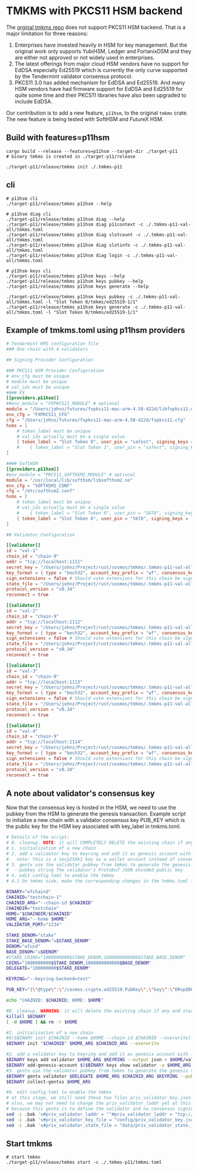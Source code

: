 # TMKMS with PKCS11 HSM backend
The [orginal tmkms repo](https://github.com/iqlusioninc/tmkms) does not support PKCS11 HSM backend.
That is a major limitation for three reasons:
1. Enterprises have invested heavily in HSM for key management. But the original work only supports YubiHSM, Ledger and FortanixDSM and they are either not approved or not widely used in enterprises.
2. The latest offerings from major cloud HSM vendors have no support for EdDSA especially Ed25519 which is currently the only curve supported by the Tendermint validator consensus protocol. 
3. PKCS11 3.0 has added mechanism for EdDSA and Ed25519. And many HSM vendors have had firmware support for EdDSA and Ed25519 for quite some time and their PKCS11 libraries have also been upgraded to include EdDSA.
 
Our contribution is to add a new feature, `p11hsm`, to the original `tmkms` crate. The new feature is being tested with SoftHSM and FutureX HSM.

## Build with features=p11hsm
```shell
cargo build --release --features=p11hsm --target-dir ./target-p11
# binary tmkms is created in ./target-p11/release

./target-p11/release/tmkms init ./.tmkms-p11

```

## cli
```shell
# p11hsm cli
./target-p11/release/tmkms p11hsm --help

# p11hsm diag cli
./target-p11/release/tmkms p11hsm diag --help
./target-p11/release/tmkms p11hsm diag p11context -c ./.tmkms-p11-val-all/tmkms.toml
./target-p11/release/tmkms p11hsm diag slotcount -c ./.tmkms-p11-val-all/tmkms.toml
./target-p11/release/tmkms p11hsm diag slotinfo -c ./.tmkms-p11-val-all/tmkms.toml
./target-p11/release/tmkms p11hsm diag login -c ./.tmkms-p11-val-all/tmkms.toml

# p11hsm keys cli
./target-p11/release/tmkms p11hsm keys --help
./target-p11/release/tmkms p11hsm keys pubkey --help
./target-p11/release/tmkms p11hsm keys generate --help

./target-p11/release/tmkms p11hsm keys pubkey -c ./.tmkms-p11-val-all/tmkms.toml -l "Slot Token 0/tmkms/ed25519-1/1"
./target-p11/release/tmkms p11hsm keys generate -c ./.tmkms-p11-val-all/tmkms.toml -l "Slot Token 0/tmkms/ed25519-1/1"

```


## Example of tmkms.toml using p11hsm providers
```toml
# Tendermint KMS configuration file
### One chain with 4 validators

## Signing Provider Configuration

### PKCS11 HSM Provider Configuration
# env_cfg must be unique
# module must be unique
# val_ids must be unique
#### FX
[[providers.p11hsm]]
##env_module = "FXPKCS11_MODULE" # optional
module = "/Users/johnz/futurex/fxpkcs11-mac-arm-4.58-422d/libfxpkcs11.dylib"
env_cfg = "FXPKCS11_CFG"
cfg = "/Users/johnz/futurex/fxpkcs11-mac-arm-4.58-422d/fxpkcs11.cfg"
hsms = [
    # token_label must be unique
    # val_ids actually must be a single value
    { token_label = "Slot Token 0", user_pin = "safest", signing_keys = [ { val_ids = ["val-1"], key_type = "consensus", key_label = "Slot Token 0/tmkms/ed25519-1/1" }, ]},
    #    { token_label = "Slot Token 1", user_pin = "safest", signing_keys = [ { val_ids = ["val-2"], key_type = "consensus", key_label = "Slot Token 0/tmkms/ed25519-1/1" }, ]},
]

#### SoftHSM
[[providers.p11hsm]]
#env_module = "PKCS11_SOFTHSM2_MODULE" # optional
module = "/usr/local/lib/softhsm/libsofthsm2.so"
env_cfg = "SOFTHSM2_CONF"
cfg = "/etc/softhsm2.conf"
hsms = [
    # token_label must be unique
    # val_ids actually must be a single value
    #    { token_label = "Slot Token 0", user_pin = "5678", signing_keys = [ { val_ids = ["val-1"], key_type = "consensus", key_label = "Slot Token 0/tmkms/ed25519-1/1" },]},
    { token_label = "Slot Token 0", user_pin = "5678", signing_keys = [ { val_ids = ["val-2"], key_type = "consensus", key_label = "Slot Token 0/tmkms/ed25519-2/1" }, { val_ids = ["val-3"], key_type = "consensus", key_label = "Slot Token 0/tmkms/ed25519-3/1" }, { val_ids = ["val-4"], key_type = "consensus", key_label = "Slot Token 0/tmkms/ed25519-4/1" },]},
]

## Validator Configuration

[[validator]]
id = "val-1"
chain_id = "chain-9"
addr = "tcp://localhost:1111"
secret_key = "/Users/johnz/Project/rust/cosmos/tmkms/.tmkms-p11-val-all/secrets/kms-identity.key"
key_format = { type = "bech32", account_key_prefix = "wf", consensus_key_prefix = "wf" }
sign_extensions = false # Should vote extensions for this chain be signed? (default: false)
state_file = "/Users/johnz/Project/rust/cosmos/tmkms/.tmkms-p11-val-all/state/val-1-consensus.json"
protocol_version = "v0.34"
reconnect = true

[[validator]]
id = "val-2"
chain_id = "chain-9"
addr = "tcp://localhost:1112"
secret_key = "/Users/johnz/Project/rust/cosmos/tmkms/.tmkms-p11-val-all/secrets/kms-identity.key"
key_format = { type = "bech32", account_key_prefix = "wf", consensus_key_prefix = "wf" }
sign_extensions = false # Should vote extensions for this chain be signed? (default: false)
state_file = "/Users/johnz/Project/rust/cosmos/tmkms/.tmkms-p11-val-all/state/val-2-consensus.json"
protocol_version = "v0.34"
reconnect = true

[[validator]]
id = "val-3"
chain_id = "chain-9"
addr = "tcp://localhost:1113"
secret_key = "/Users/johnz/Project/rust/cosmos/tmkms/.tmkms-p11-val-all/secrets/kms-identity.key"
key_format = { type = "bech32", account_key_prefix = "wf", consensus_key_prefix = "wf" }
sign_extensions = false # Should vote extensions for this chain be signed? (default: false)
state_file = "/Users/johnz/Project/rust/cosmos/tmkms/.tmkms-p11-val-all/state/val-3-consensus.json"
protocol_version = "v0.34"
reconnect = true

[[validator]]
id = "val-4"
chain_id = "chain-9"
addr = "tcp://localhost:1114"
secret_key = "/Users/johnz/Project/rust/cosmos/tmkms/.tmkms-p11-val-all/secrets/kms-identity.key"
key_format = { type = "bech32", account_key_prefix = "wf", consensus_key_prefix = "wf" }
sign_extensions = false # Should vote extensions for this chain be signed? (default: false)
state_file = "/Users/johnz/Project/rust/cosmos/tmkms/.tmkms-p11-val-all/state/val-4-consensus.json"
protocol_version = "v0.34"
reconnect = true
```

## A note about validator's consensus key
Now that the consensus key is hosted in the HSM, we need to use the pubkey from the HSM to generate the genesis transaction.
Example script to initialize a new chain with a validator consensus key PUB_KEY which is the public key for the HSM key associated with key_label in tmkms.toml.
```bash
# Details of the script:
# 0. cleanup. NOTE: it will COMPLETELY DELETE the existing chain if any and start new.
# 1. initialization of a new chain
# 2. add a validator key to keyring and add it as genesis account with funds
#   note: this is a secp256k1 key as a wallet account instead of consensus key which will be hosted in tmkms
# 3. gentx use the validator pubkey from tmkms to generate the genesis transaction
#  --pubkey string The validator's Protobuf JSON encoded public key
# 4. edit config.toml to enable the tmkms
# 4.1 On tmkms side, make the corresponding changes in the tmkms.toml for testchan-1 chain

BINARY="wfchaind"
CHAINID="testchain-1"
CHAINID_ARG="--chain-id $CHAINID"
CHAINDIR="testchain"
HOME="$CHAINDIR/$CHAINID"
HOME_ARG="--home $HOME"
VALIDATOR_PORT="1234"

STAKE_DENOM="stake"
STAKE_BASE_DENOM="u$STAKE_DENOM"
DENOM="wfusd"
BASE_DENOM="u$DENOM"
#STAKE_COINS="1000000000$STAKE_DENOM,1000000000000$STAKE_BASE_DENOM"
COINS="1000000000$STAKE_DENOM,1000000000000$BASE_DENOM"
DELEGATE="100000000$STAKE_DENOM"

KEYRING="--keyring-backend=test"

PUB_KEY="{\"@type\":\"/cosmos.crypto.ed25519.PubKey\",\"key\":\"DRvpQ98n4/WeY/1x7Tw9l/yG0guNtkQmPH+51eYZwLo=\"}"

echo "CHAINID: $CHAINID; HOME: $HOME"

#0. cleanup. WARNING: it will delete the existing chain if any and start new.
killall $BINARY
[ -d $HOME ] && rm -r $HOME

#1. initialization of a new chain
#$($BINARY init $CHAINID --home $HOME --chain-id $CHAINID --overwrite)
$BINARY init "$CHAINID" $HOME_ARG $CHAINID_ARG --overwrite

#2. add a validator key to keyring and add it as genesis account with funds
$BINARY keys add validator $HOME_ARG $KEYRING --output json > $HOME/validator.json 2>&1
$BINARY add-genesis-account $($BINARY keys show validator -a $HOME_ARG $KEYRING) $COINS $HOME_ARG
#3. gentx use the validator pubkey from tmkms to generate the genesis transaction
$BINARY gentx validator $DELEGATE $HOME_ARG $CHAINID_ARG $KEYRING --pubkey $PUB_KEY
$BINARY collect-gentxs $HOME_ARG

#4. edit config.toml to enable the tmkms
# at this stage, we still need these two files priv_validator_key.json and priv_validator_state.json
# also, we may not need to change the priv_validator_laddr yet at this stage
# because this gentx is to define the validator and no consensus signing is required yet.
sed -i .bak 's#priv_validator_laddr = ""#priv_validator_laddr = "tcp://0.0.0.0:'"$VALIDATOR_PORT"'"#g' "$HOME/config/config.toml"
sed -i .bak 's#priv_validator_key_file = "config/priv_validator_key.json"#\#priv_validator_key_file = "config/priv_validator_key.json"#g' "$HOME/config/config.toml"
sed -i .bak 's#priv_validator_state_file = "data/priv_validator_state.json"#\#priv_validator_state_file = "data/priv_validator_state.json"#g' "$HOME/config/config.toml"

```

## Start tmkms
```shell
# start tmkms
./target-p11/release/tmkms start -c ./.tmkms-p11/tmkms.toml

```



